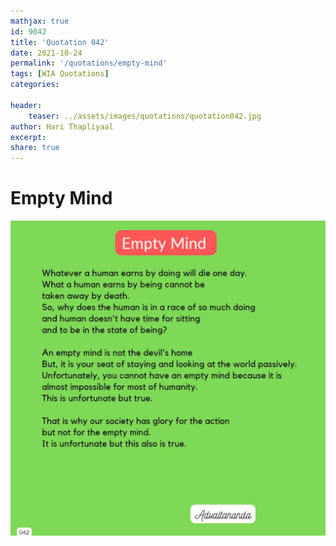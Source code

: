 ```yaml
---
mathjax: true
id: 9042
title: 'Quotation 042'
date: 2021-10-24
permalink: '/quotations/empty-mind'
tags: [WIA Quotations] 
categories: 

header:
    teaser: ../assets/images/quotations/quotation042.jpg
author: Hari Thapliyaal 
excerpt:
share: true 
---
```


# Empty Mind

![Empty Mind](../assets/images/quotations/quotation042.jpg)
